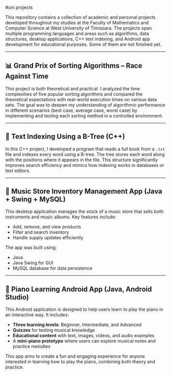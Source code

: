 #uni projects

This repository contains a collection of academic and personal projects developed throughout my studies at the Faculty of Mathematics and Computer Science at West University of Timisoara. The projects span multiple programming languages and areas such as algorithms, data structures, desktop applications, C++ text indexing, and Android app development for educational purposes. Some of them are not finished yet.

---

## 📊 Grand Prix of Sorting Algorithms – Race Against Time

This project is both theoretical and practical. I analyzed the time complexities of five popular sorting algorithms and compared the theoretical expectations with real-world execution times on various data sets. The goal was to deepen my understanding of algorithmic performance in different scenarios (best case, average case, worst case) by implementing and testing each sorting method in a controlled environment.

---

## 🌳 Text Indexing Using a B-Tree (C++)

In this C++ project, I developed a program that reads a full book from a `.txt` file and indexes every word using a B-tree. The tree stores each word along with the positions where it appears in the file. This structure significantly improves search efficiency and mimics how indexing works in databases or text editors.

---

## 🎵 Music Store Inventory Management App (Java + Swing + MySQL)

This desktop application manages the stock of a music store that sells both instruments and music albums. Key features include:
- Add, remove, and view products
- Filter and search inventory
- Handle supply updates efficiently

The app was built using:
- Java
- Java Swing for GUI
- MySQL database for data persistence

---

## 🎹 Piano Learning Android App (Java, Android Studio)

This Android application is designed to help users learn to play the piano in an interactive way. It includes:
- **Three learning levels**: Beginner, Intermediate, and Advanced
- **Quizzes** for testing musical knowledge
- **Educational content** with text, images, videos, and audio examples
- A **mini-piano prototype** where users can explore musical notes and practice melodies

This app aims to create a fun and engaging experience for anyone interested in learning how to play the piano, combining both theory and practice.


